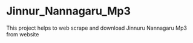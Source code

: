 # Jinnur_Nannagaru_Mp3
This project helps to web scrape and download Jinnuru Nannagaru Mp3 from website
